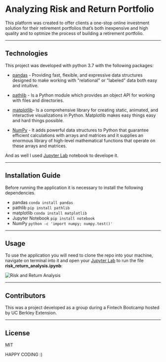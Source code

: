 # Analyzing Risk and Return Portfolio

This platform was created to offer clients a one-stop online investment solution for their retirement portfolios that’s both inexpensive and high quality and to optmize the process of building a retirement portfolio.

---
## Technologies

This project was developed with python 3.7 with the following packages:

* [pandas](https://github.com/pandas-dev/pandas) - Providing fast, flexible, and expressive data structures designed to make working with "relational" or "labeled" data both easy and intuitive.

* [pathlib](https://docs.python.org/3/library/pathlib.html) - Is a Python module which provides an object API for working with files and directories.

* [matplotlib](https://github.com/matplotlib/matplotlib)- Is a comprehensive library for creating static, animated, and interactive visualizations in Python. Matplotlib makes easy things easy and hard things possible.

* [NumPy](https://github.com/numpy/numpy) - It adds powerful data structures to Python that guarantee efficient calculations with arrays and matrices and it supplies an enormous library of high-level mathematical functions that operate on these arrays and matrices.

And as well I used [Jupyter Lab](https://github.com/jupyter/notebook) notebook to develope it.

---

## Installation Guide

Before running the application it is necessary to install the following dependencies.

* pandas
```conda install pandas```
* pathlib
```pip install pathlib``` 
* matplotlib
```conda install matplotlib```
* Jupyter Notebook
```pip install notebook```
* NumPy
```python -c 'import numpy; numpy.test()'```

---

## Usage

To use the application you will need to clone the repo into your machine, navigate on terminal into it and open your [Jupyter Lab](https://github.com/jupyter/notebook) to run the file **risk_return_analysis.ipynb**: 

![Risk and Return Analysis](Resources/Initiating_JupyterLab.png)

---

## Contributors

This was a project developed as a group during a Fintech Bootcamp hosted by UC Berkley Extension. 

---

## License
MIT



HAPPY CODING :) 

